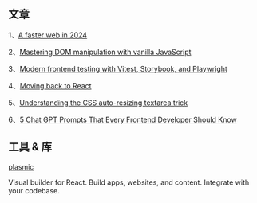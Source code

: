 ## 文章
1、[A faster web in 2024](https://rviscomi.dev/2023/11/a-faster-web-in-2024/)

2、[Mastering DOM manipulation with vanilla JavaScript](https://phuoc.ng/collection/html-dom/)

3、[Modern frontend testing with Vitest, Storybook, and Playwright](https://www.defined.net/blog/modern-frontend-testing/)

4、[Moving back to React](https://daily.dev/blog/moving-back-to-react)

5、[Understanding the CSS auto-resizing textarea trick](https://til.simonwillison.net/css/resizing-textarea)

6、[5 Chat GPT Prompts That Every Frontend Developer Should Know](https://requestly.io/blog/chat-gpt-prompts-for-frontend-developers/)

## 工具 & 库

[plasmic](https://github.com/plasmicapp/plasmic)

Visual builder for React. Build apps, websites, and content. Integrate with your codebase.